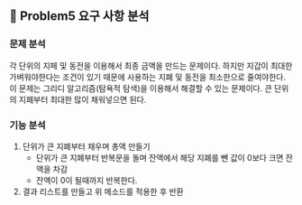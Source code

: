 ## 🚀 Problem5 요구 사항 분석
### 문제 분석
각 단위의 지페 및 동전을 이용해서 최종 금액을 만드는 문제이다. 하지만 지갑이 최대한 가벼워야한다는 조건이 있기 때문에 사용하는 지폐 및 동전을 최소한으로 줄여야한다.
이 문제는 그리디 알고리즘(탐욕적 탐색)을 이용해서 해결할 수 있는 문제이다. 큰 단위의 지폐부터 최대한 많이 채워넣으면 된다.

### 기능 분석
1. 단위가 큰 지폐부터 채우며 총액 만들기
   - 단위가 큰 지폐부터 반복문을 돌며 잔액에서 해당 지폐를 뺀 값이 0보다 크면 잔액을 차감
   - 잔액이 0이 될때까지 반복한다.
2. 결과 리스트를 만들고 위 메소드를 적용한 후 반환